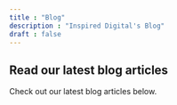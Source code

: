 ```yaml
---
title : "Blog"
description : "Inspired Digital's Blog"
draft : false
---
```


## Read our **latest blog articles**

Check out our latest blog articles below.